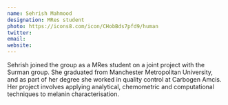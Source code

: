 ```yaml
---
name: Sehrish Mahmood
designation: MRes student
photo: https://icons8.com/icon/CHobBds7pfd9/human
twitter: 
email: 
website:
---
```


Sehrish joined the group as a MRes student on a joint project with the Surman group. She graduated from Manchester Metropolitan University, and as part of her degree she worked in quality control at Carbogen Amcis. Her project involves applying analytical, chemometric and computational techniques to melanin characterisation.
